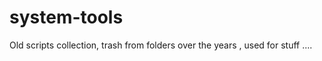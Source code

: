 system-tools
============
Old scripts collection, trash from folders over the years ,  used for stuff .... 
